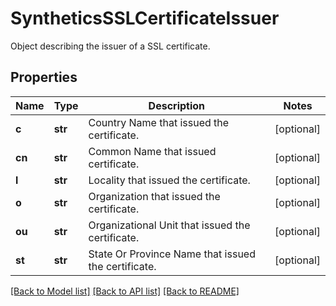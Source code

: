 # SyntheticsSSLCertificateIssuer

Object describing the issuer of a SSL certificate.
## Properties
Name | Type | Description | Notes
------------ | ------------- | ------------- | -------------
**c** | **str** | Country Name that issued the certificate. | [optional] 
**cn** | **str** | Common Name that issued certificate. | [optional] 
**l** | **str** | Locality that issued the certificate. | [optional] 
**o** | **str** | Organization that issued the certificate. | [optional] 
**ou** | **str** | Organizational Unit that issued the certificate. | [optional] 
**st** | **str** | State Or Province Name that issued the certificate. | [optional] 

[[Back to Model list]](README.md#documentation-for-models) [[Back to API list]](README.md#documentation-for-api-endpoints) [[Back to README]](README.md)


